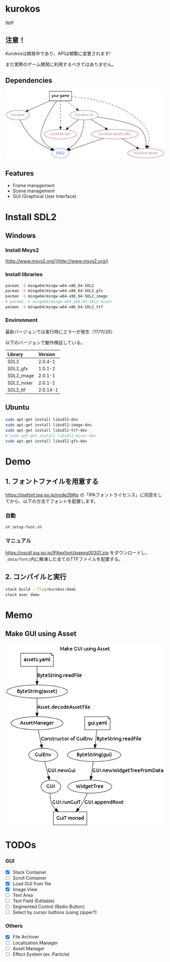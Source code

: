 # kurokos

WIP

## 注意！
Kurokosは開発中であり、APIは頻繁に変更されます!

まだ実際のゲーム開発に利用するべきではありません。

## Dependencies

![Dependencies](./doc/depend.png)

## Features
- Frame management
- Scene management
- GUI (Graphical User Interface)

# Install SDL2

## Windows

### Install Msys2
[http://www.msys2.org/](http://www.msys2.org/)

### Install libraries
```sh
pacman -S mingw64/mingw-w64-x86_64-SDL2
pacman -S mingw64/mingw-w64-x86_64-SDL2_gfx
pacman -S mingw64/mingw-w64-x86_64-SDL2_image
# pacman -S mingw64/mingw-w64-x86_64-SDL2_mixer
pacman -S mingw64/mingw-w64-x86_64-SDL2_ttf
```

### Environment

最新バージョンでは実行時にエラーが発生（17/11/26）

以下のバージョンで動作検証している。

| Library    | Version  |
|:-----------|:---------|
| SDL2       | 2.0.4-1  |
| SDL2_gfx   | 1.0.1-2  |
| SDL2_image | 2.0.1-1  |
| SDL2_mixer | 2.0.1-1  |
| SDL2_ttf   | 2.0.14-1 |

## Ubuntu

```sh
sudo apt-get install libsdl2-dev
sudo apt-get install libsdl2-image-dev
sudo apt-get install libsdl2-ttf-dev
# sudo apt-get install libsdl2-mixer-dev
sudo apt-get install libsdl2-gfx-dev
```

# Demo

## 1. フォントファイルを用意する

https://ipafont.ipa.go.jp/node26#jp の「IPAフォントライセンス」に同意をしてから、以下の方法でフォントを配置します。

### 自動

```
sh setup-font.sh
```

### マニュアル

https://oscdl.ipa.go.jp/IPAexfont/ipaexg00301.zip
をダウンロードし、`_data/font/`内に解凍した全てのTTFファイルを配置する。

## 2. コンパイルと実行

```sh
stack build --flag=kurokos:demo
stack exec demo
```

# Memo

## Make GUI using Asset

![make-gui-using-asset](./doc/make-gui-using-asset.png)

# TODOs

### GUI
- [x] Stack Container
- [ ] Scroll Container
- [x] Load GUI from file
- [x] Image View
- [ ] Text Area
- [ ] Text Field (Editable)
- [ ] Segmented Control (Radio Button)
- [ ] Select by cursor buttons (using zipper?)

### Others
- [x] File Archiver
- [ ] Localization Manager
- [ ] Asset Manager
- [ ] Effect System (ex. Particle)
